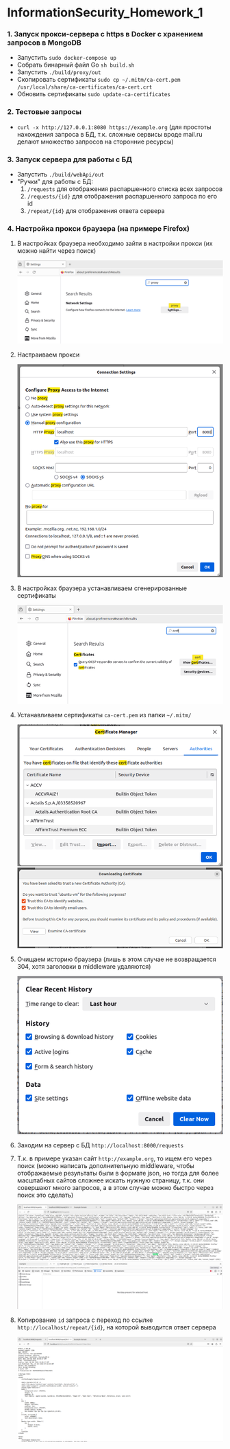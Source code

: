 # InformationSecurity_Homework_1

### 1. Запуск прокси-сервера с https в Docker с хранением запросов в MongoDB

- Запустить `sudo docker-compose up`
- Собрать бинарный файл Go `sh build.sh`
- Запустить `./build/proxy/out`
- Скопировать сертификаты `sudo cp ~/.mitm/ca-cert.pem /usr/local/share/ca-certificates/ca-cert.crt`
- Обновить сертификаты `sudo update-ca-certificates`

### 2. Тестовые запросы

- `curl -x http://127.0.0.1:8080 https://example.org` (для простоты нахождения запроса в БД, т.к. сложные сервисы вроде mail.ru делают множество запросов на сторонние ресурсы)

### 3. Запуск сервера для работы с БД

- Запустить `./build/webApi/out`
- "Ручки" для работы с БД:
  1. `/requests` для отображения распаршенного списка всех запросов
  2. `/requests/{id}` для отображения распаршенного запроса по его id
  3. `/repeat/{id}` для отображения ответа сервера

### 4. Настройка прокси браузера (на примере Firefox)

1. В настройках браузера необходимо зайти в настройки прокси (их можно найти через поиск)

   ![Прокси в настройках браузера](./img/1.png)

2. Настраиваем прокси

   ![Настройка прокси](./img/2.png)

3. В настройках браузера устанавливаем сгенерированные сертификаты

   ![Установка сертификатов в настройках браузера](./img/3.png)

4. Устанавливаем сертификаты `ca-cert.pem` из папки `~/.mitm/`

   ![Установка сертификатов ](./img/4.png)
   ![Установка сертификатов ](./img/5.png)

5. Очищаем историю браузера (лишь в этом случае не возвращается 304, хотя заголовки в middleware удаляются)
   
   ![Очистка истории](./img/6.png)

6. Заходим на сервер с БД `http://localhost:8000/requests`
7. Т.к. в примере указан сайт `http://example.org`, то ищем его через поиск (можно написать дополнительную middleware, чтобы отображаемые результаты были в формате json, но тогда для более масштабных сайтов сложнее искать нужную страницу, т.к. они совершают много запросов, а в этом случае можно быстро через поиск это сделать)
   
   ![Поиск запроса](./img/7.png)

8. Копирование `id` запроса с переход по ссылке `http://localhost/repeat/{id}`, на которой выводится ответ сервера

    ![Ответ сервера](./img/8.png)
